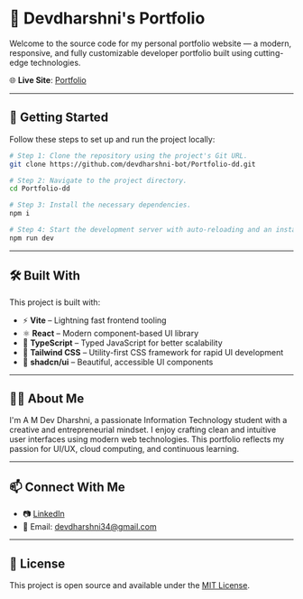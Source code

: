 
# 💼 Devdharshni's Portfolio

Welcome to the source code for my personal portfolio website — a modern, responsive, and fully customizable developer portfolio built using cutting-edge technologies.

🌐 **Live Site**: [Portfolio](https://portfolio-dd-bay.vercel.app/)

---

## 🚀 Getting Started

Follow these steps to set up and run the project locally:

```sh
# Step 1: Clone the repository using the project's Git URL.
git clone https://github.com/devdharshni-bot/Portfolio-dd.git

# Step 2: Navigate to the project directory.
cd Portfolio-dd

# Step 3: Install the necessary dependencies.
npm i

# Step 4: Start the development server with auto-reloading and an instant preview.
npm run dev
````

---

## 🛠️ Built With

This project is built with:

* ⚡ **Vite** – Lightning fast frontend tooling
* ⚛️ **React** – Modern component-based UI library
* 🧠 **TypeScript** – Typed JavaScript for better scalability
* 🎨 **Tailwind CSS** – Utility-first CSS framework for rapid UI development
* 🧩 **shadcn/ui** – Beautiful, accessible UI components

---

## 👩‍💻 About Me

I'm A M Dev Dharshni, a passionate Information Technology student with a creative and entrepreneurial mindset. I enjoy crafting clean and intuitive user interfaces using modern web technologies. This portfolio reflects my passion for UI/UX, cloud computing, and continuous learning.

---

## 📫 Connect With Me

* 📷 [LinkedIn](https://www.linkedin.com/in/devdharshni/)
* 📧 Email: [devdharshni34@gmail.com](mailto:devdharshni34@gmail.com)

---

## 📄 License

This project is open source and available under the [MIT License](LICENSE).

